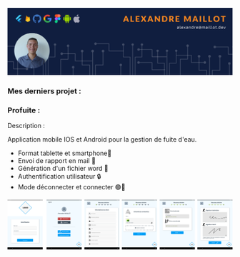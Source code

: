 ![Cover](https://github.com/AlexandreMaillot/AlexandreMaillot/blob/main/img/banniere.png)

### Mes derniers projet :

### Profuite : 

Description : 

Application mobile IOS et Android pour la gestion de fuite d'eau.
- Format tablette et smartphone📱
- Envoi de rapport en mail 📧
- Génération d'un fichier word 📄
- Authentification utilisateur 🔒
- Mode déconnecter et connecter 🟢🔴


![Profuite](https://github.com/AlexandreMaillot/AlexandreMaillot/blob/main/img/planche_profuite.png)
